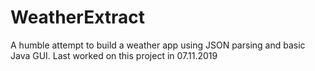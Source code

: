 # WeatherExtract
A humble attempt to build a weather app using JSON parsing and basic Java GUI.
Last worked on this project in 07.11.2019
